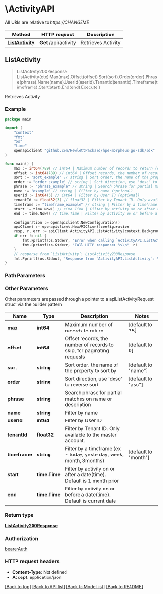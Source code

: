 # \ActivityAPI

All URIs are relative to *https://CHANGEME*

Method | HTTP request | Description
------------- | ------------- | -------------
[**ListActivity**](ActivityAPI.md#ListActivity) | **Get** /api/activity | Retrieves Activity



## ListActivity

> ListActivity200Response ListActivity(ctx).Max(max).Offset(offset).Sort(sort).Order(order).Phrase(phrase).Name(name).UserId(userId).TenantId(tenantId).Timeframe(timeframe).Start(start).End(end).Execute()

Retrieves Activity



### Example

```go
package main

import (
	"context"
	"fmt"
	"os"
    "time"
	openapiclient "github.com/HewlettPackard/hpe-morpheus-go-sdk/sdk"
)

func main() {
	max := int64(789) // int64 | Maximum number of records to return (optional) (default to 25)
	offset := int64(789) // int64 | Offset records, the number of records to skip, for paginating requests (optional) (default to 0)
	sort := "sort_example" // string | Sort order, the name of the property to sort by (optional) (default to "name")
	order := "order_example" // string | Sort direction, use 'desc' to reverse sort (optional) (default to "asc")
	phrase := "phrase_example" // string | Search phrase for partial matches on name or description (optional)
	name := "example" // string | Filter by name (optional)
	userId := int64(6) // int64 | Filter by User ID (optional)
	tenantId := float32(3) // float32 | Filter by Tenant ID. Only available to the master account. (optional)
	timeframe := "timeframe_example" // string | Filter by a timeframe (ex - today, yesterday, week, month, 3months) (optional) (default to "month")
	start := time.Now() // time.Time | Filter by activity on or after a date(time). Default is 1 month prior (optional)
	end := time.Now() // time.Time | Filter by activity on or before a date(time). Default is current date (optional)

	configuration := openapiclient.NewConfiguration()
	apiClient := openapiclient.NewAPIClient(configuration)
	resp, r, err := apiClient.ActivityAPI.ListActivity(context.Background()).Max(max).Offset(offset).Sort(sort).Order(order).Phrase(phrase).Name(name).UserId(userId).TenantId(tenantId).Timeframe(timeframe).Start(start).End(end).Execute()
	if err != nil {
		fmt.Fprintf(os.Stderr, "Error when calling `ActivityAPI.ListActivity``: %v\n", err)
		fmt.Fprintf(os.Stderr, "Full HTTP response: %v\n", r)
	}
	// response from `ListActivity`: ListActivity200Response
	fmt.Fprintf(os.Stdout, "Response from `ActivityAPI.ListActivity`: %v\n", resp)
}
```

### Path Parameters



### Other Parameters

Other parameters are passed through a pointer to a apiListActivityRequest struct via the builder pattern


Name | Type | Description  | Notes
------------- | ------------- | ------------- | -------------
 **max** | **int64** | Maximum number of records to return | [default to 25]
 **offset** | **int64** | Offset records, the number of records to skip, for paginating requests | [default to 0]
 **sort** | **string** | Sort order, the name of the property to sort by | [default to &quot;name&quot;]
 **order** | **string** | Sort direction, use &#39;desc&#39; to reverse sort | [default to &quot;asc&quot;]
 **phrase** | **string** | Search phrase for partial matches on name or description | 
 **name** | **string** | Filter by name | 
 **userId** | **int64** | Filter by User ID | 
 **tenantId** | **float32** | Filter by Tenant ID. Only available to the master account. | 
 **timeframe** | **string** | Filter by a timeframe (ex - today, yesterday, week, month, 3months) | [default to &quot;month&quot;]
 **start** | **time.Time** | Filter by activity on or after a date(time). Default is 1 month prior | 
 **end** | **time.Time** | Filter by activity on or before a date(time). Default is current date | 

### Return type

[**ListActivity200Response**](ListActivity200Response.md)

### Authorization

[bearerAuth](../README.md#bearerAuth)

### HTTP request headers

- **Content-Type**: Not defined
- **Accept**: application/json

[[Back to top]](#) [[Back to API list]](../README.md#documentation-for-api-endpoints)
[[Back to Model list]](../README.md#documentation-for-models)
[[Back to README]](../README.md)

